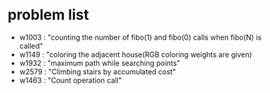 # problem list
- w1003 : "counting the number of fibo(1) and fibo(0) calls when fibo(N) is called"
- w1149 : "coloring the adjacent house(RGB coloring weights are given)
- w1932 : "maximum path while searching points"
- w2579 : "Climbing stairs by accumulated cost"
- w1463 : "Count operation call"
